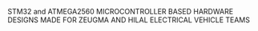 STM32 and ATMEGA2560 
MICROCONTROLLER BASED HARDWARE DESIGNS 
MADE FOR ZEUGMA AND HILAL ELECTRICAL VEHICLE TEAMS
